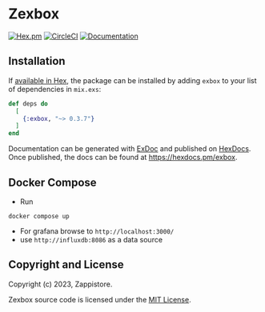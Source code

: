 # Zexbox

[![Hex.pm](https://img.shields.io/hexpm/v/zexbox.svg)](https://hex.pm/packages/zexbox)
[![CircleCI](https://dl.circleci.com/status-badge/img/gh/Intellection/zexbox/tree/master.svg?style=shield)](https://dl.circleci.com/status-badge/redirect/gh/Intellection/zexbox/tree/master)
[![Documentation](https://img.shields.io/badge/documentation-gray)](https://hexdocs.pm/zexbox/api-reference.html)

## Installation

If [available in Hex](https://hex.pm/docs/publish), the package can be installed
by adding `exbox` to your list of dependencies in `mix.exs`:

```elixir
def deps do
  [
    {:exbox, "~> 0.3.7"}
  ]
end
```

Documentation can be generated with [ExDoc](https://github.com/elixir-lang/ex_doc)
and published on [HexDocs](https://hexdocs.pm). Once published, the docs can
be found at <https://hexdocs.pm/exbox>.

## Docker Compose

- Run

```
docker compose up
```

- For grafana browse to `http://localhost:3000/`
- use `http://influxdb:8086` as a data source

## Copyright and License

Copyright (c) 2023, Zappistore.

Zexbox source code is licensed under the [MIT License](LICENSE.md).

